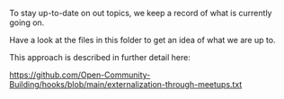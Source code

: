To stay up-to-date on out topics, we keep a record of what is currently going on.

Have a look at the files in this folder to get an idea of what we are up to.

This approach is described in further detail here:

https://github.com/Open-Community-Building/hooks/blob/main/externalization-through-meetups.txt
